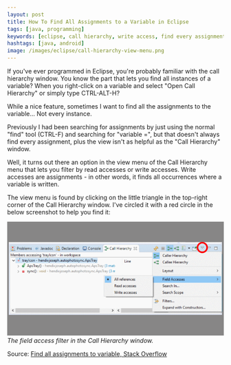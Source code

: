 ```yaml
---
layout: post
title: How To Find All Assignments to a Variable in Eclipse
tags: [java, programming]
keywords: [eclipse, call hierarchy, write access, find every assignment, find all assignments]
hashtags: [java, android]
image: /images/eclipse/call-hierarchy-view-menu.png
---
```


If you've ever programmed in Eclipse, you're probably familiar with the call hierarchy window. You know the part that lets you find all instances of a variable? When you right-click on a variable and select "Open Call Hierarchy" or simply type CTRL-ALT-H?

While a nice feature, sometimes I want to find all the assignments to the variable... Not every instance.

Previously I had been searching for assignments by just using the normal "find" tool (CTRL-F) and searching for "variable =", but that doesn't always find every assignment, plus the view isn't as helpful as the "Call Hierarchy" window.

Well, it turns out there an option in the view menu of the Call Hierarchy menu that lets you filter by read accesses or write accesses. Write accesses are assignments - in other words, it finds all occurrences where a variable is written.

The view menu is found by clicking on the little triangle in the top-right corner of the Call Hierarchy window. I've circled it with a red circle in the below screenshot to help you find it:

![The field access filter in the Call Hierarchy window.](/images/eclipse/call-hierarchy-view-menu.png)
*The field access filter in the Call Hierarchy window.*

Source: [Find all assignments to variable, Stack Overflow](https://stackoverflow.com/questions/9333634/find-all-assignments-to-variable)